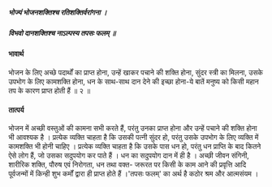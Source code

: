 ##### भोज्यं भोजनशक्तिश्च रतिशक्तिर्वरांगना ।
##### विभवो दानशक्तिश्च नाऽल्पस्य तपसः फलम् ॥

#### भावार्थ

भोजन के लिए अच्छे पदार्थों का प्राप्त होना, उन्हें खाकर पचाने की शक्ति होना, सुंदर स्त्री का मिलना, उसके उपभोग के लिए कामशक्ति होना, धन के साथ-साथ दान देने की इच्छा होना-ये बातें मनुष्य को किसी महान तप के कारण प्राप्त होती हैं ॥ २ ॥

#### तात्पर्य

भोजन में अच्छी वस्तुओं की कामना सभी करते हैं, परंतु उनका प्राप्त होना और उन्हें पचाने की शक्ति होना भी आवश्यक है । प्रत्येक व्यक्ति चाहता है कि उसकी पत्नी सुंदर हो, परंतु उसके उपभोग के लिए व्यक्ति में कामशक्ति भी होनी चाहिए । प्रत्येक व्यक्ति चाहता है कि उसके पास धन हो, परंतु धन प्राप्ति के बाद कितने ऐसे लोग हैं, जो उसका सदुपयोग कर पाते हैं । धन का सदुपयोग दान में ही है । अच्छी जीवन संगिनी, शारीरिक शक्ति, पौरुष एवं निरोगता, धन तथा वक्त- जरूरत पर किसी के काम आने की प्रवृत्ति आदि पूर्वजन्मों में किन्ही शुभ कर्मों द्वारा ही प्राप्त होते हैं ।'तपसः फलम्' का अर्थ है कठोर श्रम और आत्मसंयम ।